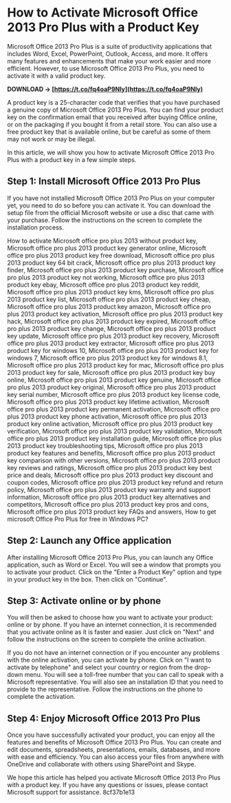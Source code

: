 
 
# How to Activate Microsoft Office 2013 Pro Plus with a Product Key
 
Microsoft Office 2013 Pro Plus is a suite of productivity applications that includes Word, Excel, PowerPoint, Outlook, Access, and more. It offers many features and enhancements that make your work easier and more efficient. However, to use Microsoft Office 2013 Pro Plus, you need to activate it with a valid product key.
 
**DOWNLOAD → [https://t.co/fq4oaP9Nly](https://t.co/fq4oaP9Nly)**


 
A product key is a 25-character code that verifies that you have purchased a genuine copy of Microsoft Office 2013 Pro Plus. You can find your product key on the confirmation email that you received after buying Office online, or on the packaging if you bought it from a retail store. You can also use a free product key that is available online, but be careful as some of them may not work or may be illegal.
 
In this article, we will show you how to activate Microsoft Office 2013 Pro Plus with a product key in a few simple steps.
 
## Step 1: Install Microsoft Office 2013 Pro Plus
 
If you have not installed Microsoft Office 2013 Pro Plus on your computer yet, you need to do so before you can activate it. You can download the setup file from the official Microsoft website or use a disc that came with your purchase. Follow the instructions on the screen to complete the installation process.
 
How to activate Microsoft office pro plus 2013 without product key,  Microsoft office pro plus 2013 product key generator online,  Microsoft office pro plus 2013 product key free download,  Microsoft office pro plus 2013 product key 64 bit crack,  Microsoft office pro plus 2013 product key finder,  Microsoft office pro plus 2013 product key purchase,  Microsoft office pro plus 2013 product key not working,  Microsoft office pro plus 2013 product key ebay,  Microsoft office pro plus 2013 product key reddit,  Microsoft office pro plus 2013 product key kms,  Microsoft office pro plus 2013 product key list,  Microsoft office pro plus 2013 product key cheap,  Microsoft office pro plus 2013 product key amazon,  Microsoft office pro plus 2013 product key activation,  Microsoft office pro plus 2013 product key hack,  Microsoft office pro plus 2013 product key expired,  Microsoft office pro plus 2013 product key change,  Microsoft office pro plus 2013 product key update,  Microsoft office pro plus 2013 product key recovery,  Microsoft office pro plus 2013 product key extractor,  Microsoft office pro plus 2013 product key for windows 10,  Microsoft office pro plus 2013 product key for windows 7,  Microsoft office pro plus 2013 product key for windows 8.1,  Microsoft office pro plus 2013 product key for mac,  Microsoft office pro plus 2013 product key for sale,  Microsoft office pro plus 2013 product key buy online,  Microsoft office pro plus 2013 product key genuine,  Microsoft office pro plus 2013 product key original,  Microsoft office pro plus 2013 product key serial number,  Microsoft office pro plus 2013 product key license code,  Microsoft office pro plus 2013 product key lifetime activation,  Microsoft office pro plus 2013 product key permanent activation,  Microsoft office pro plus 2013 product key phone activation,  Microsoft office pro plus 2013 product key online activation,  Microsoft office pro plus 2013 product key verification,  Microsoft office pro plus 2013 product key validation,  Microsoft office pro plus 2013 product key installation guide,  Microsoft office pro plus 2013 product key troubleshooting tips,  Microsoft office pro plus 2013 product key features and benefits,  Microsoft office pro plus 2013 product key comparison with other versions,  Microsoft office pro plus 2013 product key reviews and ratings,  Microsoft office pro plus 2013 product key best price and deals,  Microsoft office pro plus 2013 product key discount and coupon codes,  Microsoft office pro plus 2013 product key refund and return policy,  Microsoft office pro plus 2013 product key warranty and support information,  Microsoft office pro plus 2013 product key alternatives and competitors,  Microsoft office pro plus 2013 product key pros and cons,  Microsoft office pro plus 2013 product key FAQs and answers,  How to get microsoft Office Pro Plus for free in Windows PC?
 
## Step 2: Launch any Office application
 
After installing Microsoft Office 2013 Pro Plus, you can launch any Office application, such as Word or Excel. You will see a window that prompts you to activate your product. Click on the "Enter a Product Key" option and type in your product key in the box. Then click on "Continue".
 
## Step 3: Activate online or by phone
 
You will then be asked to choose how you want to activate your product: online or by phone. If you have an internet connection, it is recommended that you activate online as it is faster and easier. Just click on "Next" and follow the instructions on the screen to complete the online activation.
 
If you do not have an internet connection or if you encounter any problems with the online activation, you can activate by phone. Click on "I want to activate by telephone" and select your country or region from the drop-down menu. You will see a toll-free number that you can call to speak with a Microsoft representative. You will also see an installation ID that you need to provide to the representative. Follow the instructions on the phone to complete the activation.
 
## Step 4: Enjoy Microsoft Office 2013 Pro Plus
 
Once you have successfully activated your product, you can enjoy all the features and benefits of Microsoft Office 2013 Pro Plus. You can create and edit documents, spreadsheets, presentations, emails, databases, and more with ease and efficiency. You can also access your files from anywhere with OneDrive and collaborate with others using SharePoint and Skype.
 
We hope this article has helped you activate Microsoft Office 2013 Pro Plus with a product key. If you have any questions or issues, please contact Microsoft support for assistance.
 8cf37b1e13
 
